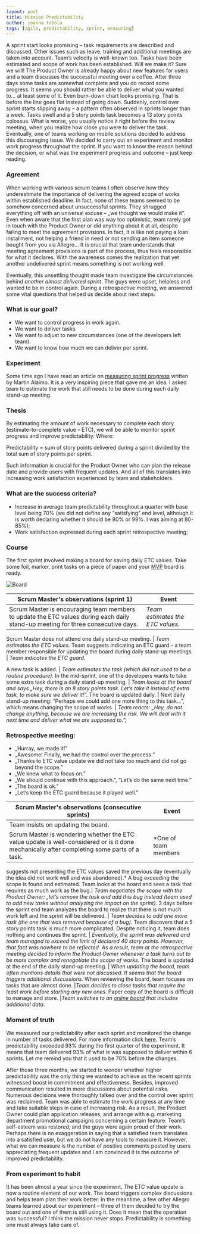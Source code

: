 ```yaml
---
layout: post
title: Mission Predictability
author: joanna.tobola
tags: [agile, predictability, sprint, measuring]
---
```


A sprint start looks promising – task requirements are described and discussed. Other issues such as leave, training and additional meetings are taken into
account. Team’s velocity is well-known too. Tasks have been estimated and scope of work has been established. Will we make it? Sure we will! The Product Owner is
already happy about new features for users and a team discusses the successful meeting over a coffee.
After three days some tasks are somewhat complete and you do record some progress. It seems you should rather be able to deliver what you wanted to... at least
some of it. Even burn-down chart looks promising. That is before the line goes flat instead of going down. Suddenly, control over sprint starts slipping away – a
pattern often observed in sprints longer than a week. Tasks swell and a 5 story points task becomes a 13 story points colossus. What is worse, you usually notice
it right before the review meeting, when you realize how close you were to deliver the task. Eventually, one of teams working on mobile solutions decided to
address this discouraging issue. We decided to carry out an experiment and monitor work progress throughout the sprint. If you want to know the reason behind the
decision, or what was
the experiment progress and outcome – just keep reading.

### Agreement
When working with various scrum teams I often observe how they underestimate the importance of delivering the agreed scope of works within established deadline.
In fact, none of these teams seemed to be somehow concerned about unsuccessful sprints. They shrugged everything off with an universal excuse – „we thought we
would make it”. Even when aware that the first plan was way too optimistic, team rarely got in touch with the Product Owner or did anything about it at all,
despite failing to meet the agreement provisions. In fact, it is like not paying a loan installment, not helping a friend in need or not sending an item someone
bought from you via Allegro... It is crucial that team understands that meeting agreement provisions is part of the process, thus feels responsible for what it
declares. With the awareness comes the realization that yet another undelivered sprint means something is not working well.

Eventually, this unsettling thought made team investigate the circumstances behind _another almost delivered sprint_. The guys were upset, helpless and wanted to
be in control again. During a retrospective meeting, we answered some vital questions that helped us decide about next steps.

### What is our goal?

- We want to control progress in work again.
- We want to deliver tasks.
- We want to adjust to new circumstances (one of the developers left team).
- We want to know how much we can deliver per sprint.

### Experiment

Some time ago I have read an article on [measuring sprint progress](https://www.scrumalliance.org/community/articles/2011/may/measuring-sprint-progres)
written by Martin Alaimo. It is a very inspiring piece that gave me an idea. I asked team
to estimate the work that still needs to be done during each daily stand-up meeting.

### Thesis 

By estimating the amount of work necessary to complete each story (estimate-to-complete value – ETC), we will be able to monitor sprint progress and improve
predictability. Where:

Predictability = sum of story points delivered during a sprint divided by the total sum of story points per sprint.

Such information is crucial for the Product Owner who can plan the release date and provide users with frequent updates. And all of this translates into
increasing work satisfaction experienced by team and stakeholders.

### What are the success criteria?

- Increase in average team predictability throughout a quarter with base level being 70% (we did not define any “satisfying” end level, although it is worth
declaring whether it should be 80% or 99%. I was aiming at 80-85%);
- Work satisfaction expressed during each sprint retrospective meeting;

### Course

The first sprint involved making a board for saving daily ETC values. Take some foil, marker, print tasks on a piece of paper and your [MVP](http://allegro.tech/2016/03/Minimum-Viable-Product-already-a-cliche-or-a-misunderstood-concept.html) board is ready.

![Board](http://i66.tinypic.com/e8ld8w.png)

Scrum Master's observations (sprint 1)| Event     
-------- | --------
Scrum Master is encouraging team members to update the ETC values during each daily stand-up meeting for three consecutive days. |*Team estimates the ETC values.*

Scrum Master does not attend one daily stand-up meeting.  | *Team estimates the ETC values.*
Team suggests indicating an ETC guard – a team member responsible for updating the board during daily stand-up meetings.  | *Team indicates the ETC guard.*

A new task is added. | *Team estimates the task (which did not used to be a routine procedure).*
In the mid-sprint, one of the developers wants to take some extra task during a daily stand-up meeting. | *Team looks at the board and says „Hey, there is an 8
story points task. Let’s take it instead of extra task, to make sure we deliver it!”.*
The board is updated daily. | 
Next daily stand-up meeting: “Perhaps we could add one more thing to this task...”, which means changing the scope of works. | *Team reacts: „Hey, do not change
anything, because we are increasing the risk. We will deal with it next time and deliver what we are supposed to.”;*

### Retrospective meeting:

- „Hurray, we made it!”
- „Awesome! Finally, we had the control over the process.”
- „Thanks to ETC value update we did not take too much and did not go beyond the
scope.”
- „We knew what to focus on.”
- „We should continue with this approach.”, “Let’s do the same next time.”
- „The board is ok.”
- „Let’s keep the ETC guard because it played well.”


Scrum Master's observations (consecutive sprints)| Event     
-------- | --------
Team insists on updating the board. |
Scrum Master is wondering whether the ETC value update is well-considered or is it done mechanically after completing some parts of a task.| *One of team members
suggests not presenting the ETC values saved the previous day (eventually the idea did not work well and was abandoned).*
A bug exceeding the scope is found and estimated. Team looks at the board and sees a task that requires as much work as the bug.| *Team negotiates the scope with
the Product Owner: „let’s remove the task and add this bug instead (team used to add new tasks without analyzing the impact on the sprint).*
3 days before the sprint end team analyzes the board to realize that there is not much work left and the sprint will be delivered. | *Team decides to add one more
task (the one that was removed because of a bug).*
Team discovers that a 5 story points task is much more complicated. Despite noticing it, team does nothing and continues the sprint. | *Eventually, the sprint was
delivered and team managed to exceed the limit of declared 40 story points. However, that fact was nowhere to be reflected. As a result, team at the retrospective
meeting decided to inform the Product Owner whenever a task turns out to be more complex and renegotiate the scope of works.*
The board is updated at the end of the daily stand-up meeting. | *When updating the board, team often mentions details that were not discussed. It seems that the
board triggers additional discussions.*
When reviewing the board, team focuses on tasks that are almost done. |*Team decides to close tasks that require the least work before starting any new ones.*
Paper copy of the board is difficult to manage and store. |*Team switches to an [online board](https://docs.google.com/spreadsheets/d/1aWZHsnISyLNC1cR_GgJj7ngI-ODkEaQWRfqqHhjY-54/edit#gid=976578755) that includes additional data.*

### Moment of truth

We measured our predictability after each sprint and monitored the change in number of tasks delivered. For more information click [here](https://docs.google.com/spreadsheets/d/1aWZHsnISyLNC1cR_GgJj7ngI-ODkEaQWRfqqHhjY-54/edit#gid=0). Team’s predictability
exceeded 93% during the first quarter of the experiment. It means that team delivered 93% of what is was supposed to deliver within 6 sprints. Let
me remind you that it used to be 70% before the changes.

After those three months, we started to wonder whether higher predictability was the only thing we wanted to achieve as the recent sprints witnessed boost in
commitment and effectiveness. Besides, improved communication resulted in more discussions about potential risks. Numerous decisions were thoroughly talked over
and the control over sprint was reclaimed. Team was able to estimate the work progress at any time and take suitable steps in case of increasing risk. As a
result, the Product Owner could plan application releases, and arrange with e.g. marketing department promotional campaigns concerning a certain feature. Team’s
self-esteem was restored, and the guys were again proud of their work. Perhaps there is no exaggeration in saying that a satisfied team translates into a
satisfied user, but we do not have any tools to measure it. However, what we can measure is the number of positive comments posted by users appreciating frequent
updates and I am convinced it is the outcome of improved predictability.

### From experiment to habit
It has been almost a year since the experiment. The ETC value update is now a routine element of our work. The board triggers complex discussions and helps team
plan their work better. In the meantime, a few other Allegro teams learned about our experiment – three of them decided to try the board out and one of them is
still using it. Does it mean that the operation was successful? I think the mission never stops. Predictability is something one must always take care of.